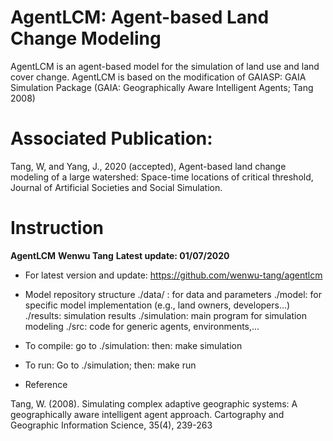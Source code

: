 # AgentLCM: Agent-based Land Change Modeling
AgentLCM is an agent-based model for the simulation of land use and land cover change. AgentLCM is based on the modification of GAIASP: GAIA Simulation Package (GAIA: Geographically Aware Intelligent Agents; Tang 2008)

# Associated Publication: 

Tang, W, and Yang, J., 2020 (accepted), Agent-based land change modeling of a large watershed: Space-time locations of critical threshold, Journal of Artificial Societies and Social Simulation.

# Instruction
**AgentLCM**
**Wenwu Tang**
**Latest update: 01/07/2020**

* For latest version and update: https://github.com/wenwu-tang/agentlcm

* Model repository structure
	./data/ : for data and parameters
	./model: for specific model implementation (e.g., land owners, developers...)
	./results: simulation results
	./simulation: main program for simulation modeling
	./src: code for generic agents, environments,...

* To compile: 
	go to ./simulation: then: make simulation

* To run:
	Go to ./simulation; then: make run

* Reference

Tang, W. (2008). Simulating complex adaptive geographic systems: A geographically aware intelligent agent approach. Cartography and Geographic Information Science, 35(4), 239-263
